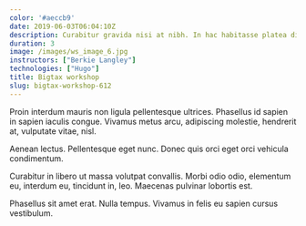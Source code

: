 ```yaml
---
color: '#aeccb9'
date: 2019-06-03T06:04:10Z
description: Curabitur gravida nisi at nibh. In hac habitasse platea dictumst.
duration: 3
image: /images/ws_image_6.jpg
instructors: ["Berkie Langley"]
technologies: ["Hugo"]
title: Bigtax workshop
slug: bigtax-workshop-612
---
```

Proin interdum mauris non ligula pellentesque ultrices. Phasellus id sapien in sapien iaculis congue. Vivamus metus arcu, adipiscing molestie, hendrerit at, vulputate vitae, nisl.

Aenean lectus. Pellentesque eget nunc. Donec quis orci eget orci vehicula condimentum.

Curabitur in libero ut massa volutpat convallis. Morbi odio odio, elementum eu, interdum eu, tincidunt in, leo. Maecenas pulvinar lobortis est.

Phasellus sit amet erat. Nulla tempus. Vivamus in felis eu sapien cursus vestibulum.

